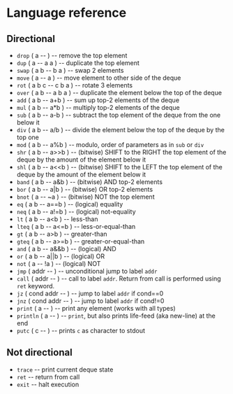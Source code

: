 # Language reference

## Directional
- `drop` ( a -- ) -- remove the top element
- `dup` ( a -- a a ) -- duplicate the top element
- `swap` ( a b -- b a ) -- swap 2 elements
- `move` ( a -- a ) -- move element to other side of the deque
- `rot` ( a b c -- c b a ) -- rotate 3 elements
- `over` ( a b -- a b a ) -- duplicate the element below the top of the deque
- `add` ( a b -- a+b ) -- sum up top-2 elements of the deque
- `mul` ( a b -- a*b ) -- multiply top-2 elements of the deque
- `sub` ( a b -- a-b ) -- subtract the top element of the deque from the one below it
- `div` ( a b -- a/b ) -- divide the element below the top of the deque by the top one
- `mod` ( a b -- a%b ) -- modulo, order of parameters as in `sub` or `div`
- `shr` ( a b -- a>>b ) -- (bitwise) SHIFT to the RIGHT the top element of the deque by the amount of the element below it
- `shl` ( a b -- a<<b ) -- (bitwise) SHIFT to the LEFT the top element of the deque by the amount of the element below it
- `band` ( a b -- a&b ) -- (bitwise) AND top-2 elements
- `bor` ( a b -- a|b ) -- (bitwise) OR top-2 elements
- `bnot` ( a -- ~a ) -- (bitwise) NOT the top element
- `eq` ( a b -- a==b ) -- (logical) equality
- `neq` ( a b -- a!=b ) -- (logical) not-equality
- `lt` ( a b -- a<b ) -- less-than
- `lteq` ( a b -- a<=b ) -- less-or-equal-than
- `gt` ( a b -- a>b ) -- greater-than
- `gteq` ( a b -- a>=b ) -- greater-or-equal-than
- `and` ( a b -- a&&b ) -- (logical) AND
- `or` ( a b -- a||b ) -- (logical) OR
- `not` ( a -- !a ) -- (logical) NOT
- `jmp` ( addr -- ) -- unconditional jump to label `addr`
- `call` ( addr -- ) -- call to label `addr`. Return from call is performed using `ret` keyword.
- `jz` ( cond addr -- ) -- jump to label `addr` if cond==0
- `jnz` ( cond addr -- ) -- jump to label `addr` if cond!=0
- `print` ( a -- ) -- print any element (works with all types)
- `println` ( a -- ) -- `print`, but also prints life-feed (aka new-line) at the end
- `putc` ( c -- ) -- prints `c` as character to stdout

## Not directional
- `trace` -- print current deque state
- `ret` -- return from call
- `exit` -- halt execution
